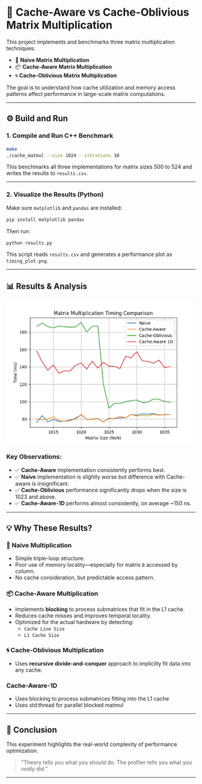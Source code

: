 # 🔢 Cache-Aware vs Cache-Oblivious Matrix Multiplication

This project implements and benchmarks three matrix multiplication techniques:

- 🧠 **Naive Matrix Multiplication**
- 📦 **Cache-Aware Matrix Multiplication**
- 🌀 **Cache-Oblivious Matrix Multiplication**

The goal is to understand how cache utilization and memory access patterns affect performance in large-scale matrix computations.

---

## ⚙️ Build and Run

### 1. **Compile and Run C++ Benchmark**

```bash
make
./cache_matmul --size 1024 --iterations 10       
```

This benchmarks all three implementations for matrix sizes 500 to 524 and writes the results to `results.csv`.

---

### 2. **Visualize the Results (Python)**

Make sure `matplotlib` and `pandas` are installed:

```bash
pip install matplotlib pandas
```

Then run:

```bash
python results.py
```

This script reads `results.csv` and generates a performance plot as `timing_plot.png`.

---

## 📊 Results & Analysis

![Timing Plot](src/timing_plot.png)

### Key Observations:

- ✅ **Cache-Aware** implementation consistently performs best.
- ✅ **Naive** implementation is slightly worse but difference with Cache-aware is insignificant.
- ✅ **Cache-Oblivious** performance significantly drops when the size is 1023 and above.
- ✅ **Cache-Aware-1D** performs almost consistently, on average ~150 ns.

---

## 💡 Why These Results?

### 🧠 Naive Multiplication
- Simple triple-loop structure.
- Poor use of memory locality—especially for matrix `B` accessed by column.
- No cache consideration, but predictable access pattern.

### 📦 Cache-Aware Multiplication
- Implements **blocking** to process submatrices that fit in the L1 cache.
- Reduces cache misses and improves temporal locality.
- Optimized for the actual hardware by detecting:
  - `Cache Line Size`
  - `L1 Cache Size`

### 🌀 Cache-Oblivious Multiplication
- Uses **recursive divide-and-conquer** approach to implicitly fit data into any cache.

### Cache-Aware-1D 
- Uses blocking to process submatrices fitting into the L1 cache
- Uses std:thread for parallel blocked matmul  
---

## 🧪 Conclusion

This experiment highlights the real-world complexity of performance optimization. 

> "Theory tells you what you *should* do. The profiler tells you what you *really* did."

---
